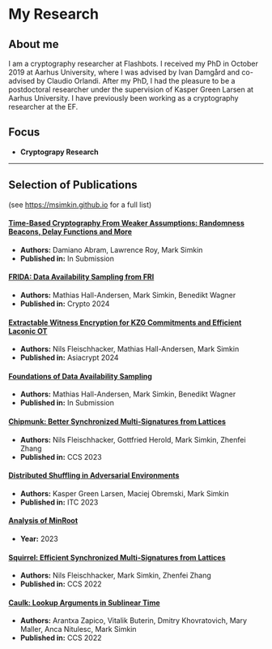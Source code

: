 # My Research

## About me
I am a cryptography researcher at Flashbots. 
I received my PhD in October 2019 at Aarhus University, where I was advised by Ivan Damgård and co-advised by Claudio Orlandi. 
After my PhD, I had the pleasure to be a postdoctoral researcher under the supervision of Kasper Green Larsen at Aarhus University. 
I have previously been working as a cryptography researcher at the EF.

## Focus
- **Cryptograpy Research**

---

## Selection of Publications
(see https://msimkin.github.io for a full list)

#### [Time-Based Cryptography From Weaker Assumptions: Randomness Beacons, Delay Functions and More](http://ia.cr/2024/769)
- **Authors:** Damiano Abram, Lawrence Roy, Mark Simkin
- **Published in:** In Submission

#### [FRIDA: Data Availability Sampling from FRI](http://ia.cr/2024/248)
- **Authors:** Mathias Hall-Andersen, Mark Simkin, Benedikt Wagner
- **Published in:** Crypto 2024

#### [Extractable Witness Encryption for KZG Commitments and Efficient Laconic OT](http://ia.cr/2024/264)
- **Authors:** Nils Fleischhacker, Mathias Hall-Andersen, Mark Simkin 
- **Published in:** Asiacrypt 2024

#### [Foundations of Data Availability Sampling](http://ia.cr/2023/1079)
- **Authors:** Mathias Hall-Andersen, Mark Simkin, Benedikt Wagner
- **Published in:** In Submission

#### [Chipmunk: Better Synchronized Multi-Signatures from Lattices](https://eprint.iacr.org/2023/1820)
- **Authors:** Nils Fleischhacker, Gottfried Herold, Mark Simkin, Zhenfei Zhang
- **Published in:** CCS 2023

#### [Distributed Shuffling in Adversarial Environments](https://eprint.iacr.org/2022/560)
- **Authors:** Kasper Green Larsen, Maciej Obremski, Mark Simkin
- **Published in:** ITC 2023

#### [Analysis of MinRoot](https://inria.hal.science/hal-04320126/file/minrootanalysis2023.pdf)
- **Year:** 2023

#### [Squirrel: Efficient Synchronized Multi-Signatures from Lattices](https://eprint.iacr.org/2022/694)
- **Authors:** Nils Fleischhacker, Mark Simkin, Zhenfei Zhang
- **Published in:** CCS 2022

#### [Caulk: Lookup Arguments in Sublinear Time](https://eprint.iacr.org/2022/621)
- **Authors:** Arantxa Zapico, Vitalik Buterin, Dmitry Khovratovich, Mary Maller, Anca Nitulesc, Mark Simkin
- **Published in:** CCS 2022
